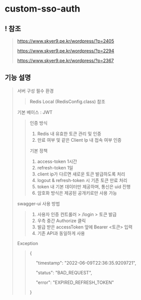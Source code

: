 # custom-sso-auth

## ! 참조
> https://www.skyer9.pe.kr/wordpress/?p=2405
>
> https://www.skyer9.pe.kr/wordpress/?p=2294
> 
> https://www.skyer9.pe.kr/wordpress/?p=2367

## 기능 설명
> 서버 구성 필수 환경
> > Redis Local (RedisConfig.class) 참조
> 
> 기본 베이스 : JWT
> 
> > 인증 방식
> > 1. Redis 내 유효한 토큰 관리 및 인증
> > 1. 만료 여부 및 같은 Client Ip 내 접속 여부 인증
> > 
> > 기본 정책
> > 1. access-token 1시간
> > 1. refresh-token 1일
> > 1. client ip가 다르면 새로운 토큰 발급하도록 처리
> > 1. logout & refresh-token 시 기존 토큰 만료 처리
> > 1. token 내 기본 데이터만 제공하며, 통신은 uid 진행
> > 1. 암호화 방식은 제공된 공개키로만 사용 가능
> 
> swagger-ui 사용 방법
> > 1. 사용자 인증 컨트롤러 > /login > 토큰 발급
> > 1. 우측 중간 Authorize 클릭
> > 1. 발급 받은 accessToken 앞에 Bearer <토큰> 입력
> > 1. 기존 API과 동일하게 사용
> 
> Exception
> > {
> >
> > &#x2001; "timestamp": "2022-06-09T22:36:35.9209721",
> >
> > &#x2001; "status": "BAD_REQUEST",
> >
> > &#x2001; "error": "EXPIRED_REFRESH_TOKEN"
> >
> >}